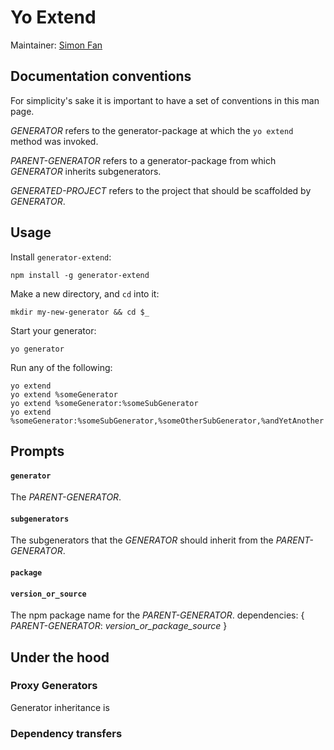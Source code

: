 # Yo Extend

Maintainer: [Simon Fan](https://github.com/simonfan)

## Documentation conventions

For simplicity's sake it is important to have a set of 
conventions in this man page. 

_GENERATOR_ refers to the generator-package at which the 
`yo extend` method was invoked.

_PARENT-GENERATOR_ refers to a generator-package from 
which _GENERATOR_ inherits subgenerators.

_GENERATED-PROJECT_ refers to the project that should be 
scaffolded by _GENERATOR_.


## Usage

Install `generator-extend`:

    npm install -g generator-extend

Make a new directory, and `cd` into it:

    mkdir my-new-generator && cd $_

Start your generator:

    yo generator

Run any of the following:

    yo extend
    yo extend %someGenerator
    yo extend %someGenerator:%someSubGenerator
    yo extend %someGenerator:%someSubGenerator,%someOtherSubGenerator,%andYetAnother

## Prompts

#### `generator`

The _PARENT-GENERATOR_.

#### `subgenerators`

The subgenerators that the _GENERATOR_ should inherit from the _PARENT-GENERATOR_.

#### `package`
#### `version_or_source`

The npm package name for the _PARENT-GENERATOR_.
dependencies: {
    _PARENT-GENERATOR_: _version_or_package_source_
}


## Under the hood

### Proxy Generators

Generator inheritance is 

### Dependency transfers

